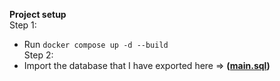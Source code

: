 **Project setup**  
Step 1:  
- Run ``docker compose up -d --build``    
Step 2:  
- Import the database that I have exported here => **([main.sql](https://github.com/tunanyugen/order-manager/blob/master/main.sql))**
